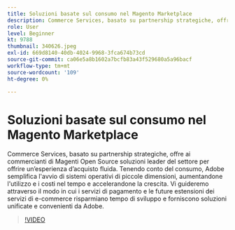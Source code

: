```yaml
---
title: Soluzioni basate sul consumo nel Magento Marketplace
description: Commerce Services, basato su partnership strategiche, offre ai commercianti di Magento Open Source soluzioni leader del settore per offrire un’esperienza di acquisto perfetta... (Le descrizioni devono essere comprese tra 60 e 160 caratteri)
role: User
level: Beginner
kt: 9788
thumbnail: 340626.jpeg
exl-id: 669d8140-40db-4024-9968-3fca674b73cd
source-git-commit: ca06e5a8b1602a7bcfb83a43f529680a5a96bacf
workflow-type: tm+mt
source-wordcount: '109'
ht-degree: 0%

---
```


# Soluzioni basate sul consumo nel Magento Marketplace

Commerce Services, basato su partnership strategiche, offre ai commercianti di Magenti Open Source soluzioni leader del settore per offrire un’esperienza d’acquisto fluida. Tenendo conto del consumo, Adobe semplifica l&#39;avvio di sistemi operativi di piccole dimensioni, aumentandone l&#39;utilizzo e i costi nel tempo e accelerandone la crescita. Vi guideremo attraverso il modo in cui i servizi di pagamento e le future estensioni dei servizi di e-commerce risparmiano tempo di sviluppo e forniscono soluzioni unificate e convenienti da Adobe.

>[!VIDEO](https://video.tv.adobe.com/v/340626/?quality=12&learn=on)
